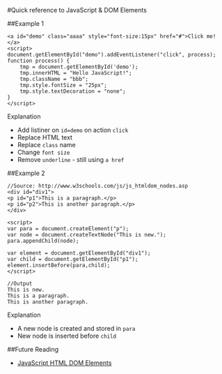 #Quick reference to JavaScript &amp; DOM Elements

##Example 1
````
<a id="demo" class="aaaa" style="font-size:15px" href="#">Click me!</a>
<script>
document.getElementById("demo").addEventListener("click", process);  
function process() {
    tmp = document.getElementById('demo');
    tmp.innerHTML = "Hello JavaScript!";
    tmp.className = "bbb";
    tmp.style.fontSize = "25px";
    tmp.style.textDecoration = "none";
}
</script>
````
Explanation
* Add listiner on `id=demo` on action `click`
* Replace  HTML text
* Replace `class` name
* Change `font size`
* Remove `underline`  - still using `a href`

##Example 2
````
//Source: http://www.w3schools.com/js/js_htmldom_nodes.asp
<div id="div1">
<p id="p1">This is a paragraph.</p>
<p id="p2">This is another paragraph.</p>
</div>

<script>
var para = document.createElement("p");
var node = document.createTextNode("This is new.");
para.appendChild(node);

var element = document.getElementById("div1");
var child = document.getElementById("p1");
element.insertBefore(para,child);
</script>

//Output
This is new.
This is a paragraph.
This is another paragraph.
````
Explanation
* A new node is created and stored in `para`
* New node is inserted before `child`


##Future Reading
* [JavaScript HTML DOM Elements](http://www.w3schools.com/js/js_htmldom_elements.asp)
